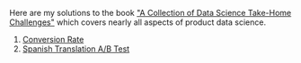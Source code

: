 Here are my solutions to the book ["A Collection of Data Science Take-Home Challenges"](https://datamasked.com/) which covers nearly all aspects of product data science.

1. [Conversion Rate](conversion.ipynb)
2. [Spanish Translation A/B Test](translationTest.ipynb)